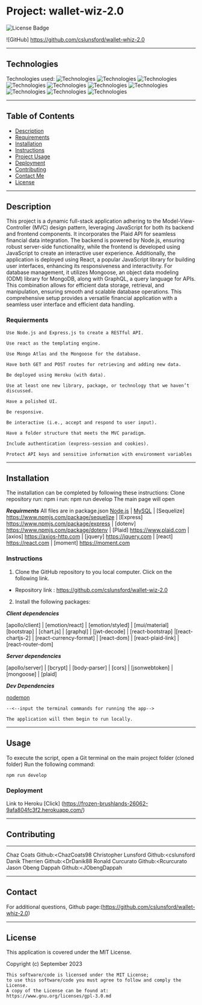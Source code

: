 # Project: wallet-wiz-2.0

 ![License Badge](https://img.shields.io/badge/License-MIT%20License-blue)

![GitHub]
 <https://github.com/cslunsford/wallet-whiz-2.0>

***

## Technologies

Technologies used:
![Technologies](https://img.shields.io/badge/-Git-F05032?logo=Git&logoColor=white)
![Technologies](https://img.shields.io/badge/-JavaScript-007396?logo=JavaScript&logoColor=white)
![Technologies](https://img.shields.io/badge/-Node.js-339933?logo=Node.js&logoColor=white)
![Technologies](https://img.shields.io/badge/-npm-CB3837?logo=npm&logoColor=white)
![Technologies](https://img.shields.io/badge/-Inquirer-000000?logo=&logoColor=white)
![Technologies](https://img.shields.io/badge/-Plaid-000000?logo=PLAID&logoColor=white)
![Technologies](https://img.shields.io/badge/-jQuery-000000?logo=JQuery&logoColor=white)
![Technologies](https://img.shields.io/badge/-React-000000?logo=JQuery&logoColor=white)
![Technologies](https://img.shields.io/badge/-Graphql-000000?logo=JQuery&logoColor=white)
![Technologies](https://img.shields.io/badge/-Mongoose-000000?logo=JQuery&logoColor=white)

***

## Table of Contents
- [Description](#description)
- [Requirements](#requierments)
- [Installation](#installation)
- [Instructions](#instructions)
- [Project Usage](#usage)
- [Deployment](#deployment)
- [Contributing](#contributing)
- [Contact Me](#contact)
- [License](#license)

***

## Description

This project is a dynamic full-stack application adhering to the Model-View-Controller (MVC) design pattern, leveraging JavaScript for both its backend and frontend components. It incorporates the Plaid API for seamless financial data integration. The backend is powered by Node.js, ensuring robust server-side functionality, while the frontend is developed using JavaScript to create an interactive user experience. Additionally, the application is deployed using React, a popular JavaScript library for building user interfaces, enhancing its responsiveness and interactivity. For database management, it utilizes Mongoose, an object data modeling (ODM) library for MongoDB, along with GraphQL, a query language for APIs. This combination allows for efficient data storage, retrieval, and manipulation, ensuring smooth and scalable database operations. This comprehensive setup provides a versatile financial application with a seamless user interface and efficient data handling.

### Requierments

```
Use Node.js and Express.js to create a RESTful API.

Use react as the templating engine.

Use Mongo Atlas and the Mongoose for the database.

Have both GET and POST routes for retrieving and adding new data.

Be deployed using Heroku (with data).

Use at least one new library, package, or technology that we haven’t discussed.

Have a polished UI.

Be responsive.

Be interactive (i.e., accept and respond to user input).

Have a folder structure that meets the MVC paradigm.

Include authentication (express-session and cookies).

Protect API keys and sensitive information with environment variables
```
*** 

## Installation

The installation can be completed by following these instructions:
Clone repository
run: npm i
run: npm run develop
The main page will open

***Requirments***
All files are in package.json
[Node.js](https://nodejs.org/en/) | [MySQL](https://www.npmjs.com/package/mysql2) | [Sequelize] <https://www.npmjs.com/package/sequelize> | [Express] <https://www.npmjs.com/package/express> | [dotenv] <https://www.npmjs.com/package/dotenv> | [Plaid] <https://www.plaid.com> |
[axios] <https://axios-http.com> | [jquery] <https://jquery.com> | [react] <https://react.com> | [moment] <https://moment.com>

### Instructions

1. Clone the GitHub repository to you local computer. Click on the following link.

- Repository link : <https://github.com/cslunsford/wallet-wiz-2.0>

2. Install the following packages:

***Client dependencies***

[apollo/client] | [emotion/react] | [emotion/styled] | [mui/material] [bootstrap] | [chart.js] | [graphql] | [jwt-decode] | [react-bootstrap] |[react-chartjs-2] | [react-currency-format] | [react-dom] | [react-plaid-link] | [react-router-dom]

***Server dependencies***

[apollo/server] | [bcrypt] | [body-parser] | [cors] | [jsonwebtoken] | [mongoose] | [plaid]

***Dev Dependencies***

[nodemon](https://nodemon.io/)

    --<--input the terminal commands for running the app-->

    The application will then begin to run locally.

***

## Usage  

To execute the script, open a Git terminal on the main project folder (cloned folder) Run the following command: 
```
npm run develop
```

### Deployment

Link to Heroku
[Click] (https://frozen-brushlands-26062-9afa804fc3f2.herokuapp.com/)
***

## Contributing

***
Chaz Coats            Github:<ChazCoats98
Christopher Lunsford  Github:<cslunsford
Danik Therrien        Github:<DrDanik88
Ronald Curcurato      Github:<Rcurcurato
Jason Obeng Dappah    Github:<JObengDappah

***

## Contact

For additional questions, Github page:(<https://github.com/cslunsford/wallet-whiz-2.0>)

***

## License

This application is covered under the MIT License.

Copyright (c) September 2023  

    This software/code is licensed under the MIT License; 
    to use this software/code you must agree to follow and comply the License.
    A copy of the License can be found at: https://www.gnu.org/licenses/gpl-3.0.md 
